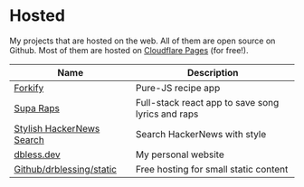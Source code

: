 # Hosted

My projects that are hosted on the web. All of them are open source on Github. Most of them are hosted on [Cloudflare Pages](https://pages.cloudflare.com/) (for free!).

| Name                                                               | Description                                       |
| ------------------------------------------------------------------ | ------------------------------------------------- |
| [Forkify](https://forkify.pages.dev/)                              | Pure-JS recipe app                                |
| [Supa Raps](https://supa-vacation-nu.vercel.app/)                  | Full-stack react app to save song lyrics and raps |
| [Stylish HackerNews Search](https://hacker-news-search.pages.dev/) | Search HackerNews with style                      |
| [dbless.dev](https://www.dbless.dev/)                              | My personal website                               |
| [Github/drblessing/static](https://github.com/drblessing/static)   | Free hosting for small static content             |
